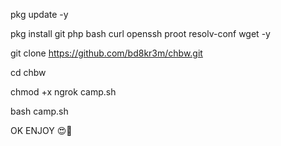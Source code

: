 pkg update -y

pkg install git php bash curl openssh proot resolv-conf wget -y

git clone https://github.com/bd8kr3m/chbw.git

cd chbw

chmod +x ngrok camp.sh

bash camp.sh

OK ENJOY 😍🥰
